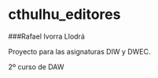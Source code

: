 # cthulhu_editores

###Rafael Ivorra Llodrá

Proyecto para las asignaturas DIW y DWEC.

2º curso de DAW


